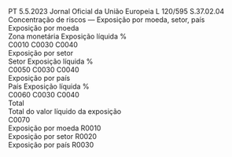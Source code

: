 PT  5.5.2023 Jornal Oficial da União Europeia L 120/595
 S.37.02.04  
Concentração de riscos — Exposição por moeda, setor, país  
Exposição por moeda  
Zona monetária  Exposição líquida  %  
C0010  C0030  C0040  
Exposição por setor  
Setor  Exposição líquida  %  
C0050  C0030  C0040  
Exposição por país  
País  Exposição líquida  %  
C0060  C0030  C0040  
Total  
Total do valor líquido da 
exposição  
C0070  
Exposição por moeda  R0010  
Exposição por setor  R0020  
Exposição por país  R0030